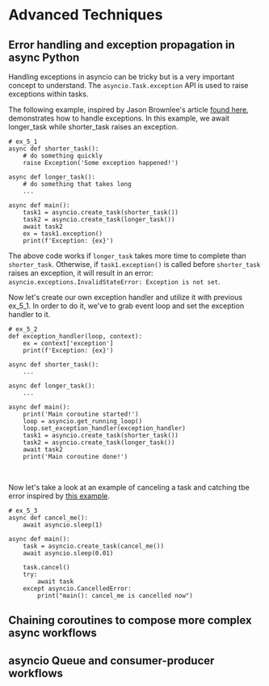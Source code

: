 # Advanced Techniques
## Error handling and exception propagation in async Python
Handling exceptions in asyncio can be tricky but is a very important concept to understand.
The `asyncio.Task.exception` API is used to raise exceptions within tasks.

The following example, inspired by Jason Brownlee's article 
[found here](https://superfastpython.com/asyncio-task-exceptions/#Example_of_Checking_for_an_Exception_in_a_Failed_Task),
demonstrates how to handle exceptions. In this example, we await longer_task while shorter_task raises an exception.

```python3
# ex_5_1
async def shorter_task():
    # do something quickly
    raise Exception('Some exception happened!')

async def longer_task():
    # do something that takes long
    ...

async def main():
    task1 = asyncio.create_task(shorter_task())
    task2 = asyncio.create_task(longer_task())
    await task2
    ex = task1.exception()
    print(f'Exception: {ex}')
```
The above code works if `longer_task` takes more time to complete than `shorter_task`. 
Otherwise, if `task1.exception()` is called before `shorter_task` raises an exception,
it will result in an error: `asyncio.exceptions.InvalidStateError: Exception is not set`.

Now let's create our own exception handler and utilize it with previous ex_5_1. 
In order to do it, we've to grab event loop and set the exception handler to it.
```python3
# ex_5_2
def exception_handler(loop, context):
    ex = context['exception']
    print(f'Exception: {ex}')

async def shorter_task():
    ...

async def longer_task():
    ...

async def main():
    print('Main coroutine started!')
    loop = asyncio.get_running_loop()
    loop.set_exception_handler(exception_handler)
    task1 = asyncio.create_task(shorter_task())
    task2 = asyncio.create_task(longer_task())
    await task2
    print('Main coroutine done!')

```
<br>

Now let's take a look at an example of canceling a task and catching tbe error inspired by
[this example](https://stackoverflow.com/questions/56052748/python-asyncio-task-cancellation).
```python3
# ex_5_3
async def cancel_me():
    await asyncio.sleep(1)

async def main():
    task = asyncio.create_task(cancel_me())
    await asyncio.sleep(0.01)

    task.cancel()
    try:
        await task
    except asyncio.CancelledError:
        print("main(): cancel_me is cancelled now")
```

## Chaining coroutines to compose more complex async workflows


## asyncio Queue and consumer-producer workflows
